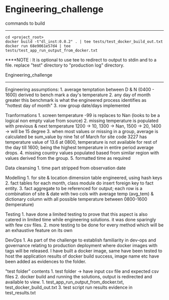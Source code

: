 # Engineering_challenge
commands to build
*****************
	cd <project_root>
	docker build -t"dl_inst:0.0.2" . | tee tests/test_docker_build_out.txt
	docker run 68e9061e57d4 | tee tests/test_app_run_output_from_docker.txt

****NOTE : It is optional to use tee to redirect to output to stdin and to a file. replace "test" directory to "production log" directory.

Engineering_challenge
********************

Engineering assumptions:
	1. average temptation between D & N (0400 - 1600) derived to bench mark a day's temperature
	2. any day of month greater this benchmark is what the engineered process  identifies as "hottest day of month"
	3. row group date/days implemented

Tranformations
	1. screen temperature -99 is replaces to Nan (looks to be a logical non empty value from source)
	2. missing temperature is populated with previous & next temperature
		1200 -> 10, 1300 -> Nan, 1500 -> 20, 1400 -> will be 15 degree
	3. when most values or missing in a group, average is calculated be sum_value by nine
		1st of March for site code 3227 has temperature value of 13.6 at 0800, temperature is not available for rest of the 
		day till 1600; being the highest temperature in entire period average drops.
	4. missing country values populated based from similar region with values derived from the group.
	5. formatted time as required

Data cleansing
	1. time part stripped from observation date

Modelling
	1. for site & location dimension table engineered, using hash keys
	2. fact tables for each month, class module do insert foreign key to fact entity.
	3. fact aggregate to be referenced for output; each row is a combination of site & date with two cols with average temp
		(avg_tem) & dictionary column with all possible temperature between 0800-1600 (temperature)

Testing
	1. have done a limited testing to prove that this aspect is also catered in limited time while engineering solutions.
		it was done sparingly with few csv files.
	2. more testing to be done for every method which will be an exhaustive feature on its own

DevOps
	1. As part of the challenge to establish familiarity in dev-ops and governance relating to production deployment where
		docker images with tags will be released.  I have built a docker image, same have been tested to host the application
		results of docker build success, image name etc have been added as evidences to the folder.

"test folder" contents
	1. test folder -> have input csv file and expected csv files
	2. docker build and running the solutions, output is redirected and available to view.
		1. test_app_run_output_from_docker.txt, test_docker_build_out.txt
	3. test script run results evidence in test_results.txt


		
